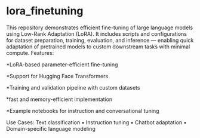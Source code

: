 # lora_finetuning
This repository demonstrates efficient fine-tuning of large language models using Low-Rank Adaptation (LoRA). It includes scripts and configurations for dataset preparation, training, evaluation, and inference — enabling quick adaptation of pretrained models to custom downstream tasks with minimal compute.
Features:

 *LoRA-based parameter-efficient fine-tuning

 *Support for Hugging Face Transformers

 *Training and validation pipeline with custom datasets

 *fast and memory-efficient implementation

 *Example notebooks for instruction and conversational tuning

Use Cases:
Text classification • Instruction tuning • Chatbot adaptation • Domain-specific language modeling
